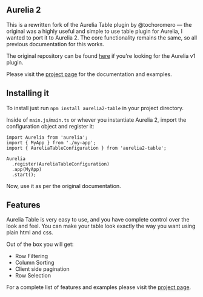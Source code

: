 ## Aurelia 2

This is a rewritten fork of the Aurelia Table plugin by @tochoromero — the original was a highly useful and simple to use table plugin for Aurelia, I wanted to port it to Aurelia 2. The core functionality remains the same, so all previous documentation for this works.

The original repository can be found [here](https://github.com/tochoromero/aurelia-table) if you're looking for the Aurelia v1 plugin.

Please visit the [project page](http://tochoromero.github.com/aurelia-table) for the documentation and examples.

## Installing it

To install just run `npm install aurelia2-table` in your project directory.

Inside of `main.js`/`main.ts` or whever you instantiate Aurelia 2, import the configuration object and register it:

```
import Aurelia from 'aurelia';
import { MyApp } from './my-app';
import { AureliaTableConfiguration } from 'aurelia2-table';

Aurelia
  .register(AureliaTableConfiguration)
  .app(MyApp)
  .start();
```

Now, use it as per the original documentation.

## Features

Aurelia Table is very easy to use, and you have complete control over the look and feel. You can make your table look exactly the way you want using plain html and css.

Out of the box you will get:
 - Row Filtering
 - Column Sorting
 - Client side pagination
 - Row Selection
 
For a complete list of features and examples please visit the [project page](https://tochoromero.github.io/aurelia-table/).